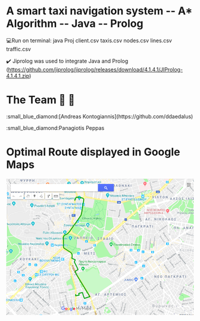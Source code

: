 # A smart taxi navigation system -- A* Algorithm -- Java -- Prolog
:computer:Run on terminal:
java Proj client.csv taxis.csv nodes.csv lines.csv traffic.csv

:heavy_check_mark: Jiprolog was used to integrate Java and Prolog (https://github.com/jiprolog/jiprolog/releases/download/4.1.4.1/JIProlog-4.1.4.1.zip)


# The Team :oncoming_taxi: :oncoming_taxi:   
 <p>:small_blue_diamond:[Andreas Kontogiannis](https://github.com/ddaedalus)   
 <p>:small_blue_diamond:Panagiotis Peppas   
          
# Optimal Route displayed in Google Maps 
![screenshot](kml_best_taxi.png)
 

